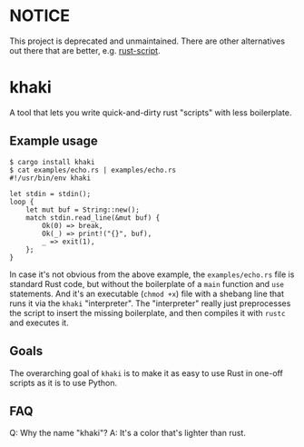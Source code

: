 NOTICE
======

This project is deprecated and unmaintained. There are other alternatives out there that are better, e.g. [rust-script](https://github.com/fornwall/rust-script).

khaki
===
A tool that lets you write quick-and-dirty rust "scripts" with less boilerplate.

Example usage
---

```
$ cargo install khaki
$ cat examples/echo.rs | examples/echo.rs
#!/usr/bin/env khaki

let stdin = stdin();
loop {
    let mut buf = String::new();
    match stdin.read_line(&mut buf) {
        Ok(0) => break,
        Ok(_) => print!("{}", buf),
        _ => exit(1),
    };
}
```

In case it's not obvious from the above example, the `examples/echo.rs` file is
standard Rust code, but without the boilerplate of a `main` function and `use`
statements. And it's an executable (`chmod +x`) file with a shebang line that
runs it via the `khaki` "interpreter". The "interpreter" really just preprocesses
the script to insert the missing boilerplate, and then compiles it with `rustc`
and executes it.

Goals
---
The overarching goal of `khaki` is to make it as easy to use Rust in one-off
scripts as it is to use Python.

FAQ
---
Q: Why the name "khaki"?
A: It's a color that's lighter than rust.
